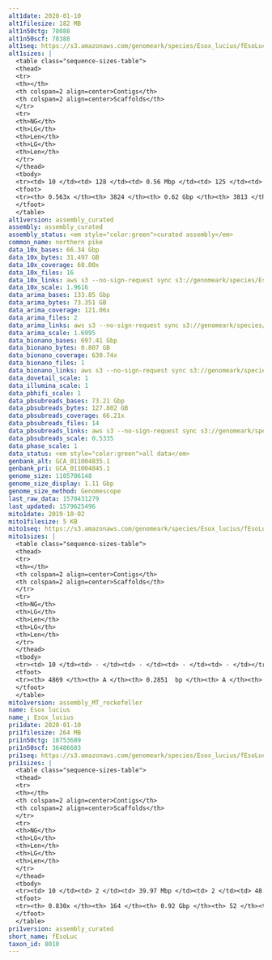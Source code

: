 ```yaml
---
alt1date: 2020-01-10
alt1filesize: 182 MB
alt1n50ctg: 78088
alt1n50scf: 78388
alt1seq: https://s3.amazonaws.com/genomeark/species/Esox_lucius/fEsoLuc1/assembly_curated/fEsoLuc1.alt.cur.20200110.fasta.gz
alt1sizes: |
  <table class="sequence-sizes-table">
  <thead>
  <tr>
  <th></th>
  <th colspan=2 align=center>Contigs</th>
  <th colspan=2 align=center>Scaffolds</th>
  </tr>
  <tr>
  <th>NG</th>
  <th>LG</th>
  <th>Len</th>
  <th>LG</th>
  <th>Len</th>
  </tr>
  </thead>
  <tbody>
  <tr><td> 10 </td><td> 128 </td><td> 0.56 Mbp </td><td> 125 </td><td> 0.56 Mbp </td></tr>  <tr><td> 20 </td><td> 384 </td><td> 0.34 Mbp </td><td> 379 </td><td> 0.34 Mbp </td></tr>  <tr><td> 30 </td><td> 787 </td><td> 0.23 Mbp </td><td> 779 </td><td> 0.23 Mbp </td></tr>  <tr><td> 40 </td><td> 1397 </td><td> 0.15 Mbp </td><td> 1386 </td><td> 0.15 Mbp </td></tr>  <tr style="background-color:#cccccc;"><td> 50 </td><td> 2423 </td><td> 78.09 Kbp </td><td> 2410 </td><td> 78.39 Kbp </td></tr>  <tr><td> 60 </td><td> - </td><td> - </td><td> - </td><td> - </td></tr>  <tr><td> 70 </td><td> - </td><td> - </td><td> - </td><td> - </td></tr>  <tr><td> 80 </td><td> - </td><td> - </td><td> - </td><td> - </td></tr>  <tr><td> 90 </td><td> - </td><td> - </td><td> - </td><td> - </td></tr>  <tr><td> 100 </td><td> - </td><td> - </td><td> - </td><td> - </td></tr>  </tbody>
  <tfoot>
  <tr><th> 0.563x </th><th> 3824 </th><th> 0.62 Gbp </th><th> 3813 </th><th> 0.62 Gbp </th></tr>
  </tfoot>
  </table>
alt1version: assembly_curated
assembly: assembly_curated
assembly_status: <em style="color:green">curated assembly</em>
common_name: northern pike
data_10x_bases: 66.34 Gbp
data_10x_bytes: 31.497 GB
data_10x_coverage: 60.00x
data_10x_files: 16
data_10x_links: aws s3 --no-sign-request sync s3://genomeark/species/Esox_lucius/fEsoLuc1/genomic_data/10x/ .<br>
data_10x_scale: 1.9616
data_arima_bases: 133.85 Gbp
data_arima_bytes: 73.351 GB
data_arima_coverage: 121.06x
data_arima_files: 2
data_arima_links: aws s3 --no-sign-request sync s3://genomeark/species/Esox_lucius/fEsoLuc1/genomic_data/arima/ .<br>
data_arima_scale: 1.6995
data_bionano_bases: 697.41 Gbp
data_bionano_bytes: 0.807 GB
data_bionano_coverage: 630.74x
data_bionano_files: 1
data_bionano_links: aws s3 --no-sign-request sync s3://genomeark/species/Esox_lucius/fEsoLuc1/genomic_data/bionano/ .<br>
data_dovetail_scale: 1
data_illumina_scale: 1
data_pbhifi_scale: 1
data_pbsubreads_bases: 73.21 Gbp
data_pbsubreads_bytes: 127.802 GB
data_pbsubreads_coverage: 66.21x
data_pbsubreads_files: 14
data_pbsubreads_links: aws s3 --no-sign-request sync s3://genomeark/species/Esox_lucius/fEsoLuc1/genomic_data/pacbio/ . --exclude "*ccs*bam*"<br>
data_pbsubreads_scale: 0.5335
data_phase_scale: 1
data_status: <em style="color:green">all data</em>
genbank_alt: GCA_011004835.1
genbank_pri: GCA_011004845.1
genome_size: 1105706148
genome_size_display: 1.11 Gbp
genome_size_method: Genomescope
last_raw_data: 1570431279
last_updated: 1579625496
mito1date: 2019-10-02
mito1filesize: 5 KB
mito1seq: https://s3.amazonaws.com/genomeark/species/Esox_lucius/fEsoLuc1/assembly_MT_rockefeller/fEsoLuc1.MT.20191002.fasta.gz
mito1sizes: |
  <table class="sequence-sizes-table">
  <thead>
  <tr>
  <th></th>
  <th colspan=2 align=center>Contigs</th>
  <th colspan=2 align=center>Scaffolds</th>
  </tr>
  <tr>
  <th>NG</th>
  <th>LG</th>
  <th>Len</th>
  <th>LG</th>
  <th>Len</th>
  </tr>
  </thead>
  <tbody>
  <tr><td> 10 </td><td> - </td><td> - </td><td> - </td><td> - </td></tr>  <tr><td> 20 </td><td> - </td><td> - </td><td> - </td><td> - </td></tr>  <tr><td> 30 </td><td> - </td><td> - </td><td> - </td><td> - </td></tr>  <tr><td> 40 </td><td> - </td><td> - </td><td> - </td><td> - </td></tr>  <tr style="background-color:#cccccc;"><td> 50 </td><td> - </td><td style="background-color:#ff8888;"> - </td><td> - </td><td style="background-color:#ff8888;"> - </td></tr>  <tr><td> 60 </td><td> - </td><td> - </td><td> - </td><td> - </td></tr>  <tr><td> 70 </td><td> - </td><td> - </td><td> - </td><td> - </td></tr>  <tr><td> 80 </td><td> - </td><td> - </td><td> - </td><td> - </td></tr>  <tr><td> 90 </td><td> - </td><td> - </td><td> - </td><td> - </td></tr>  <tr><td> 100 </td><td> - </td><td> - </td><td> - </td><td> - </td></tr>  </tbody>
  <tfoot>
  <tr><th> 4869 </th><th> A </th><th> 0.2851  bp </th><th> A </th><th> 0.2851  bp </th></tr>
  </tfoot>
  </table>
mito1version: assembly_MT_rockefeller
name: Esox lucius
name_: Esox_lucius
pri1date: 2020-01-10
pri1filesize: 264 MB
pri1n50ctg: 18753689
pri1n50scf: 36486603
pri1seq: https://s3.amazonaws.com/genomeark/species/Esox_lucius/fEsoLuc1/assembly_curated/fEsoLuc1.pri.cur.20200110.fasta.gz
pri1sizes: |
  <table class="sequence-sizes-table">
  <thead>
  <tr>
  <th></th>
  <th colspan=2 align=center>Contigs</th>
  <th colspan=2 align=center>Scaffolds</th>
  </tr>
  <tr>
  <th>NG</th>
  <th>LG</th>
  <th>Len</th>
  <th>LG</th>
  <th>Len</th>
  </tr>
  </thead>
  <tbody>
  <tr><td> 10 </td><td> 2 </td><td> 39.97 Mbp </td><td> 2 </td><td> 48.49 Mbp </td></tr>  <tr><td> 20 </td><td> 5 </td><td> 35.10 Mbp </td><td> 4 </td><td> 45.70 Mbp </td></tr>  <tr><td> 30 </td><td> 8 </td><td> 28.11 Mbp </td><td> 7 </td><td> 39.76 Mbp </td></tr>  <tr><td> 40 </td><td> 12 </td><td> 25.02 Mbp </td><td> 9 </td><td> 38.25 Mbp </td></tr>  <tr style="background-color:#cccccc;"><td> 50 </td><td> 18 </td><td style="background-color:#88ff88;"> 18.75 Mbp </td><td> 12 </td><td style="background-color:#88ff88;"> 36.49 Mbp </td></tr>  <tr><td> 60 </td><td> 24 </td><td> 12.45 Mbp </td><td> 15 </td><td> 34.84 Mbp </td></tr>  <tr><td> 70 </td><td> 37 </td><td> 6.15 Mbp </td><td> 19 </td><td> 29.72 Mbp </td></tr>  <tr><td> 80 </td><td> 67 </td><td> 1.72 Mbp </td><td> 23 </td><td> 25.24 Mbp </td></tr>  <tr><td> 90 </td><td> - </td><td> - </td><td> - </td><td> - </td></tr>  <tr><td> 100 </td><td> - </td><td> - </td><td> - </td><td> - </td></tr>  </tbody>
  <tfoot>
  <tr><th> 0.830x </th><th> 164 </th><th> 0.92 Gbp </th><th> 52 </th><th> 0.92 Gbp </th></tr>
  </tfoot>
  </table>
pri1version: assembly_curated
short_name: fEsoLuc
taxon_id: 8010
---
```

